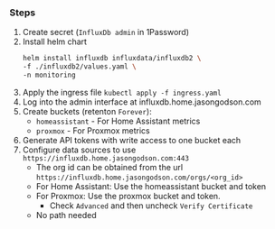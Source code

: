### Steps
1. Create secret (`InfluxDb admin` in 1Password)
2. Install helm chart
    ```bash
    helm install influxdb influxdata/influxdb2 \
    -f ./influxdb2/values.yaml \
    -n monitoring
    ```
3. Apply the ingress file `kubectl apply -f ingress.yaml`
4. Log into the admin interface at influxdb.home.jasongodson.com
5. Create buckets (retenton `Forever`):
   - `homeassistant` - For Home Assistant metrics
   - `proxmox` - For Proxmox metrics
6. Generate API tokens with write access to one bucket each
6. Configure data sources to use `https://influxdb.home.jasongodson.com:443`
   - The org id can be obtained from the url `https://influxdb.home.jasongodson.com/orgs/<org_id>`
   - For Home Assistant: Use the homeassistant bucket and token
   - For Proxmox: Use the proxmox bucket and token.
       - Check `Advanced` and then uncheck `Verify Certificate`
   - No path needed
